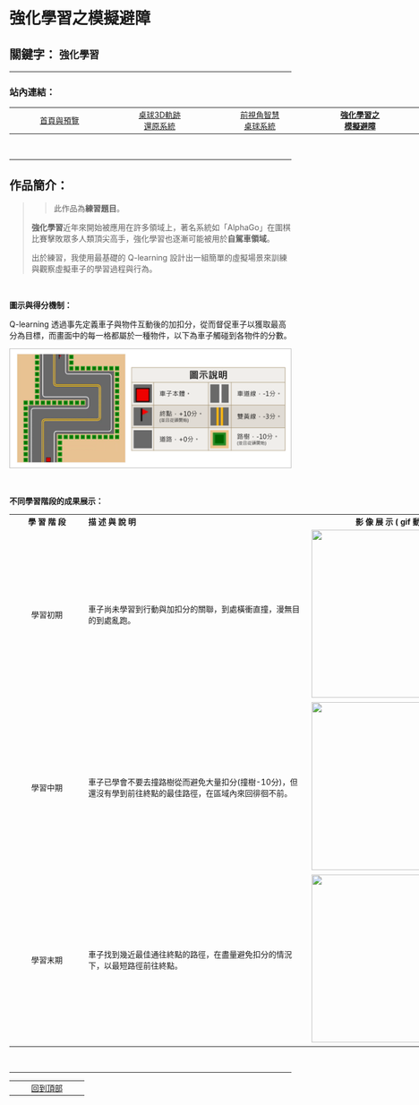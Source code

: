 # 強化學習之模擬避障

## 關鍵字： `強化學習`

---

### 站內連結：

<table style="width:1000px">
    <tr>
        <td align="center" width="165px">
            <a href="../">首頁與預覽</a><br>
        </td>
        <td align="center" width="165px">
            <a href="../work_1/">桌球3D軌跡<br>還原系統</a><br>
        </td>
        <td align="center" width="165px">
            <a href="../work_2/">前視角智慧<br>桌球系統</a><br>
        </td>
        <td align="center" width="165px">
            <a href="../work_3/"><b>強化學習之<br>模擬避障</b></a><br>
        </td>
        <td align="center" width="165px">
            <a href="../work_4/">音樂歌手辨識</a><br>
        </td>
    </tr>
</table>

<br>

---

## 作品簡介：

> > 此作品為**練習題目**。
> 
> **強化學習**近年來開始被應用在許多領域上，著名系統如「AlphaGo」在圍棋比賽擊敗眾多人類頂尖高手，強化學習也逐漸可能被用於**自駕車領域**。
> 
> 出於練習，我使用最基礎的 Q-learning 設計出一組簡單的虛擬場景來訓練與觀察虛擬車子的學習過程與行為。


<br>

**圖示與得分機制：**

Q-learning 透過事先定義車子與物件互動後的加扣分，從而督促車子以獲取最高分為目標，而畫面中的每一格都屬於一種物件，以下為車子觸碰到各物件的分數。

![image](pic/legend.png)

<br>

**不同學習階段的成果展示：**

<table style="width:1000px">
    <tr>
        <td align="center" width="120px">
            <b>學 習 階 段</b><br>
        </td>
        <td width="385px">
            <b>描 述 與 說 明</b><br>
        </td>
        <td align="center" width="200px">
            <b>影 像 展 示 ( gif 動 圖 )</b><br>
        </td>
    </tr>
    <tr>
        <td align="center" width="120px">
            學習初期<br>
        </td>
        <td width="385px">
            車子尚未學習到行動與加扣分的關聯，到處橫衝直撞，漫無目的到處亂跑。<br>
        </td>
        <td align="center" width="200px">
            <img src="gif/stage_1.gif" width="300" height="300"><br>
        </td>
    </tr>
    <tr>
        <td align="center" width="120px">
            學習中期<br>
        </td>
        <td width="385px">
            車子已學會不要去撞路樹從而避免大量扣分(撞樹-10分)，但還沒有學到前往終點的最佳路徑，在區域內來回徘徊不前。<br>
        </td>
        <td align="center" width="200px">
            <img src="gif/stage_2.gif" width="300" height="300"><br>
        </td>
    </tr>
    <tr>
        <td align="center" width="120px">
            學習末期<br>
        </td>
        <td width="385px">
            車子找到幾近最佳通往終點的路徑，在盡量避免扣分的情況下，以最短路徑前往終點。<br>
        </td>
        <td align="center" width="200px">
            <img src="gif/stage_3.gif" width="300" height="300"><br>
        </td>
    </tr>
</table>

<br>

---

<table >
    <tr>
        <td align="center" width="120px">
            <a href="#強化學習之模擬避障">回到頂部</a><br>
        </td>
    </tr>
</table>